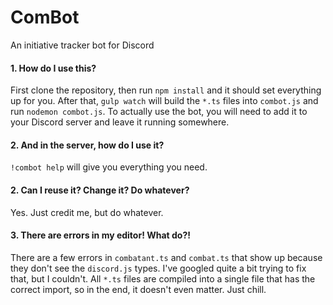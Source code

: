 # ComBot
An initiative tracker bot for Discord

#### 1. How do I use this?
First clone the repository, then run `npm install` and it should set everything up for you. After that, `gulp watch` will build the `*.ts` files into `combot.js` and run `nodemon combot.js`.
To actually use the bot, you will need to add it to your Discord server and leave it running somewhere.

#### 2. And in the server, how do I use it?
`!combot help` will give you everything you need.

#### 2. Can I reuse it? Change it? Do whatever?
Yes. Just credit me, but do whatever.

#### 3. There are errors in my editor! What do?!
There are a few errors in `combatant.ts` and `combat.ts` that show up because they don't see the `discord.js` types. I've googled quite a bit trying to fix that, but I couldn't. All `*.ts` files are compiled into a single file that has the correct import, so in the end, it doesn't even matter. Just chill.
